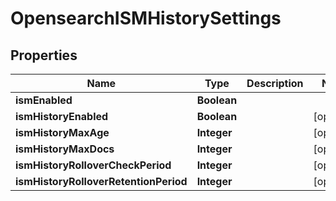 

# OpensearchISMHistorySettings


## Properties

| Name | Type | Description | Notes |
|------------ | ------------- | ------------- | -------------|
|**ismEnabled** | **Boolean** |  |  |
|**ismHistoryEnabled** | **Boolean** |  |  [optional] |
|**ismHistoryMaxAge** | **Integer** |  |  [optional] |
|**ismHistoryMaxDocs** | **Integer** |  |  [optional] |
|**ismHistoryRolloverCheckPeriod** | **Integer** |  |  [optional] |
|**ismHistoryRolloverRetentionPeriod** | **Integer** |  |  [optional] |



